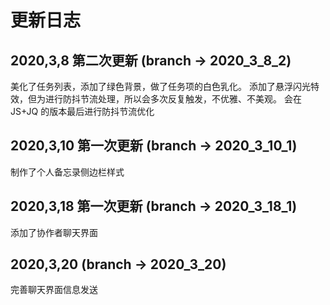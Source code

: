 # 更新日志

## 2020,3,8 第二次更新  (branch -> 2020_3_8_2)
美化了任务列表，添加了绿色背景，做了任务项的白色乳化。
添加了悬浮闪光特效，但为进行防抖节流处理，所以会多次反复触发，不优雅、不美观。
会在 JS+JQ 的版本最后进行防抖节流优化

## 2020,3,10 第一次更新 (branch -> 2020_3_10_1)
制作了个人备忘录侧边栏样式

## 2020,3,18 第一次更新 (branch -> 2020_3_18_1)
添加了协作者聊天界面

## 2020,3,20 (branch -> 2020_3_20)
完善聊天界面信息发送